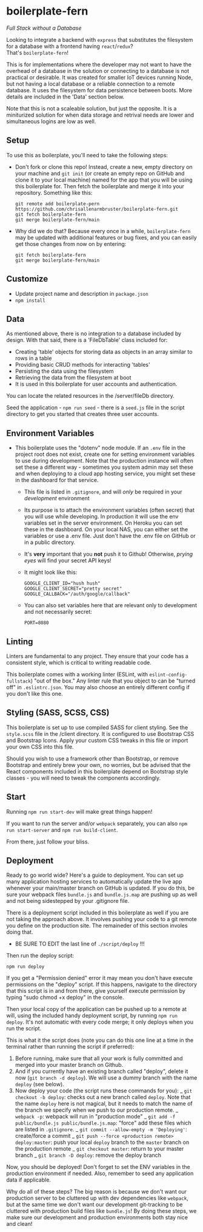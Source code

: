 # boilerplate-fern

_Full Stack without a Database_

Looking to integrate a backend with `express` that substitutes the
filesystem for a database with a frontend having `react`/`redux`?  
That's `boilerplate-fern`!

This is for implementations where the developer may not want to have
the overhead of a database in the solution or connecting to a database
is not practical or desirable. It was created for smaller IoT devices
running Node, but not having a local database or a reliable connection
to a remote database. It uses the filesystem for data persistence between
boots. More details are included in the 'Data' section below.

Note that this is not a scaleable solution, but just the opposite. It is
a miniturized solution for when data storage and retrival needs are lower
and simultaneous logins are low as well.

## Setup

To use this as boilerplate, you'll need to take the following steps:

- Don't fork or clone this repo! Instead, create a new, empty
  directory on your machine and `git init` (or create an empty repo on
  GitHub and clone it to your local machine) named for the app that you
  will be using this boilerplate for. Then fetch the boilerplate
  and merge it into your repository. Something like this:

  ```
  git remote add boilerplate-pern https://github.com/chrisallenarmbruster/boilerplate-fern.git
  git fetch boilerplate-fern
  git merge boilerplate-fern/main
  ```

- Why did we do that? Because every once in a while, `boilerplate-fern` may
  be updated with additional features or bug fixes, and you can easily
  get those changes from now on by entering:

  ```
  git fetch boilerplate-fern
  git merge boilerplate-fern/main
  ```

## Customize

- Update project name and description in `package.json`
- `npm install`

## Data

As mentioned above, there is no integration to a database included by design.
With that said, there is a 'FileDbTable' class included for:

- Creating 'table' objects for storing data as objects in an array
  similar to rows in a table
- Providing basic CRUD methods for interacting 'tables'
- Persisting the data using the filesystem
- Retrieving the data from the filesystem at boot
- It is used in this boilerplate for user accounts and authentication.

You can locate the related resources in the /server/fileDb directory.

Seed the application - `npm run seed` - there is a `seed.js` file in the
script directory to get you started that creates three user accounts.

## Environment Variables

- This boilerplate uses the "dotenv" node module. If an `.env` file
  in the project root does not exist, create one for setting environment
  variables to use during development. Note that the production instance
  will often set these a different way - sometimes you system admin may
  set these and when deploying to a cloud app hosting service, you might
  set these in the dashboard for that service.

  - This file is listed in `.gitignore`, and will _only_ be required
    in your _development_ environment
  - Its purpose is to attach the environment variables (often secret) that you
    will use while developing. In production it will use the env variables
    set in the server environment. On Heroku you can set these in the
    dashboard. On your local NAS, you can either set the variables or
    use a .env file. Just don't have the .env file on GitHub or in a public
    directory.
  - It's **very** important that you **not** push it to Github!
    Otherwise, _prying eyes_ will find your secret API keys!
  - It might look like this:

    ```
    GOOGLE_CLIENT_ID="hush hush"
    GOOGLE_CLIENT_SECRET="pretty secret"
    GOOGLE_CALLBACK="/auth/google/callback"
    ```

  - You can also set variables here that are relevant only to development and
    not necessarily secret:

    ```
    PORT=8080
    ```

## Linting

Linters are fundamental to any project. They ensure that your code
has a consistent style, which is critical to writing readable code.

This boilerplate comes with a working linter (ESLint, with
`eslint-config-fullstack`) "out of the box." Any linter rule that you
object to can be "turned off" in `.eslintrc.json`. You may also choose
an entirely different config if you don't like this one.

## Styling (SASS, SCSS, CSS)

This boilerplate is set up to use compiled SASS for client styling. See
the `style.scss` file in the /client directory. It is configured to use
Bootstrap CSS and Bootstrap Icons. Apply your custom CSS tweaks in
this file or import your own CSS into this file.

Should you wish to use a framework other than Bootstrap, or remove
Bootstrap and entirely brew your own, no worries, but be advised that
the React components included in this boilerplate depend on Bootstrap
style classes - you will need to tweak the components accordingly.

## Start

Running `npm run start-dev` will make great things happen!

If you want to run the server and/or `webpack` separately, you can also
`npm run start-server` and `npm run build-client`.

From there, just follow your bliss.

## Deployment

Ready to go world wide? Here's a guide to deployment. You can set up
many application hosting services to automatically update the live app
whenever your main/master branch on GitHub is updated. If you do this, be
sure your webpack files `bundle.js` and `bundle.js.map` are pushing up
as well and not being sidestepped by your .gitignore file.

There is a deployment script included in this boilerplate as well if you
are not taking the approach above. It involves pushing your code to a git
remote you define on the production site. The remaineder of this section
involes doing that.

- BE SURE TO EDIT the last line of `./script/deploy` !!!

Then run the deploy script:

`npm run deploy`

If you get a "Permission denied" error it may mean you don't have execute
permissions on the "deploy" script. If this happens, navigate to the
directory that this script is in and from there, give yourself execute
permission by typing "sudo chmod +x deploy" in the console.

Then your local copy of the application can be pushed up to a remote at will,
using the included handy deployment script, by running `npm run deploy`. It's
not automatic with every code merge; it only deploys when you run the script.

This is what it the script does (note you can do this one line at a time in
the terminal rather than running the script if preferred):

1.  Before running, make sure that all your work is fully committed and merged
    into your master branch on Github.
2.  And if you currently have an existing branch called "deploy", delete
    it now (`git branch -d deploy`). We will use a dummy branch
    with the name `deploy` (see below).
3.  Now deploy your code (the script runs these commands for you):
    _ `git checkout -b deploy`: checks out a new branch called
    `deploy`. Note that the name `deploy` here is not magical, but it needs
    to match the name of the branch we specify when we push to our production
    remote.
    _ `webpack -p`: webpack will run in "production mode"
    _ `git add -f public/bundle.js public/bundle.js.map`: "force" add
    these files which are listed in `.gitignore`.
    _ `git commit --allow-empty -m 'Deploying'`: create/force a commit
    _ `git push --force <production remote> deploy:master`: push your local
    `deploy` branch to the `master` branch on the production remote
    _ `git checkout master`: return to your master branch
    \_ `git branch -D deploy`: remove the deploy branch

Now, you should be deployed! Don't forget to set the ENV variables in the
production environment if needed. Also, remember to seed any application
data if applicable.

Why do all of these steps? The big reason is because we don't want our
production server to be cluttered up with dev dependencies like
`webpack`, but at the same time we don't want our development
git-tracking to be cluttered with production build files like
`bundle.js`! By doing these steps, we make sure our development and
production environments both stay nice and clean!
